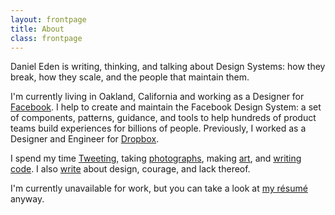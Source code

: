 ```yaml
---
layout: frontpage
title: About
class: frontpage
---
```


<div class="mega sans mxl">
  Daniel Eden is writing, thinking, and talking about Design Systems: how they
  break, how they scale, and the people that maintain them.
</div>

I'm currently living in Oakland, California and working as a Designer for
[Facebook](https://facebook.com). I help to create and maintain the Facebook
Design System: a set of components, patterns, guidance, and tools to help
hundreds of product teams build experiences for billions of people.  Previously,
I worked as a Designer and Engineer for [Dropbox](https://dropbox.com).

I spend my time [Tweeting](http://twitter.com/_dte "@_dte on Twitter"), taking
[photographs](https://photos.daneden.me/ "Daniel's Photography"), making
[art](https://art.daneden.me/ "Daniel's generative art"), and [writing
code](https://github.com/daneden "daneden on GitHub").  I also [write](/blog
"Daniel's blog posts") about design, courage, and lack thereof.

I'm currently unavailable for work, but you can take a look at [my
résumé](https://www.dropbox.com/s/kq431p4ey1b1ayu/R%C3%A9sum%C3%A9.pdf "Daniel Eden’s résumé") anyway.
